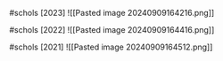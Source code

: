 #schols [2023]
![[Pasted image 20240909164216.png]]

#schols [2022]
![[Pasted image 20240909164416.png]]

#schols [2021]
![[Pasted image 20240909164512.png]]
